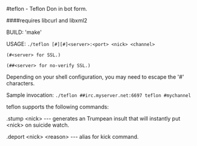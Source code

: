 #teflon - Teflon Don in bot form. 

####requires libcurl and libxml2

BUILD: 'make'

USAGE: 
`./teflon [#][#]<server>:<port> <nick> <channel>`

`(#<server> for SSL.)`

`(##<server> for no-verify SSL.)`

Depending on your shell configuration,
you may need to escape the '#' characters.

Sample invocation:
`./teflon ##irc.myserver.net:6697 teflon #mychannel`

teflon supports the following commands:

.stump \<nick\> --- generates an Trumpean insult that will instantly put \<nick\> on suicide watch.

.deport \<nick\> \<reason\> --- alias for kick command.
